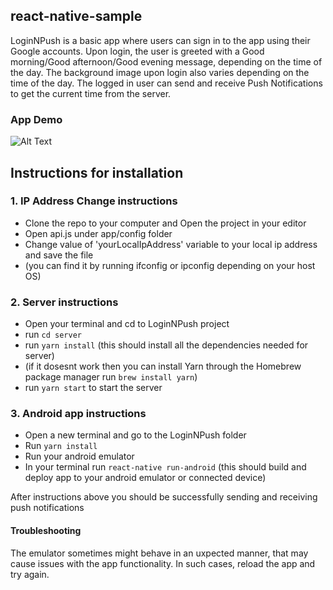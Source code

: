 ## react-native-sample
LoginNPush is a basic app where users can sign in to the app using their Google accounts. 
Upon login, the user is greeted with a Good morning/Good afternoon/Good evening message, depending on the time of the day.
The background image upon login also varies depending on the time of the day.
The logged in user can send and receive Push Notifications to get the current time from the server. 

### App Demo

![Alt Text](https://github.com/goyalr/react-native-sample/blob/master/DemoGIF/AppDemo.gif)

## Instructions for installation
### 1. IP Address Change instructions
- Clone the repo to your computer and Open the project in your editor
- Open api.js under app/config folder
- Change value of 'yourLocalIpAddress' variable to your local ip address and save the file
- (you can find it by running ifconfig or ipconfig depending on your host OS)

### 2. Server instructions
 - Open your terminal and cd to LoginNPush project
 - run `cd server`
 - run `yarn install` (this should install all the dependencies needed for server)
 - (if it dosesnt work then you can install Yarn through the Homebrew package manager
    run `brew install yarn`)
 - run `yarn start` to start the server


### 3. Android app instructions
  -  Open a new terminal and go to the LoginNPush folder
  -  Run `yarn install`
  -  Run your android emulator
  -  In your terminal run `react-native run-android` (this should build and deploy app to your android emulator or connected device)

After instructions above you should be successfully sending and receiving push notifications

#### Troubleshooting
The emulator sometimes might behave in an uxpected manner, that may cause issues with the app functionality. In such cases, reload the app and try again.

